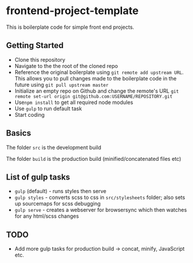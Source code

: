 # frontend-project-template

This is boilerplate code for simple front end projects.

## Getting Started
* Clone this repository
* Navigate to the the root of the cloned repo
* Reference the original boilerplate using `git remote add upstream URL`. This allows you to pull changes made to the boilerplate code in the future using `git pull upstream master`
* Initialize an empty repo on Github and change the remote's URL `git remote set-url origin git@github.com:USERNAME/REPOSITORY.git`
* Use`npm install` to get all required node modules
* Use `gulp` to run default task
* Start coding

## Basics
The folder `src` is the development build

The folder `build` is the production build (minified/concatenated files etc)

## List of gulp tasks
* `gulp` (default) - runs styles then serve
* `gulp styles` - converts scss to css in `src/stylesheets` folder; also sets up sourcemaps for scss debugging
* `gulp serve` - creates a webserver for browsersync which then watches for any html/scss changes


## TODO

* Add more gulp tasks for production build -> concat, minify, JavaScript etc.
